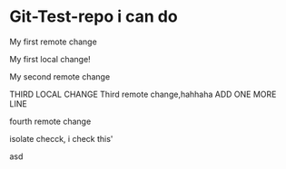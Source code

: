 # Git-Test-repo i can do

My first remote change

My first local change!

My second remote change

THIRD LOCAL CHANGE
Third remote change,hahhaha
ADD ONE MORE LINE

fourth remote change

isolate checck, i check this'

asd
